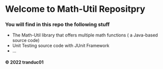 # Welcome to Math-Util Repositpry
### You will find in this repo the following stuff
* The Math-Util library that offers multiple math functions ( a Java-based source code)
* Unit Testing source code with JUnit Framework
* ...


#### © 2022 tranduc01
